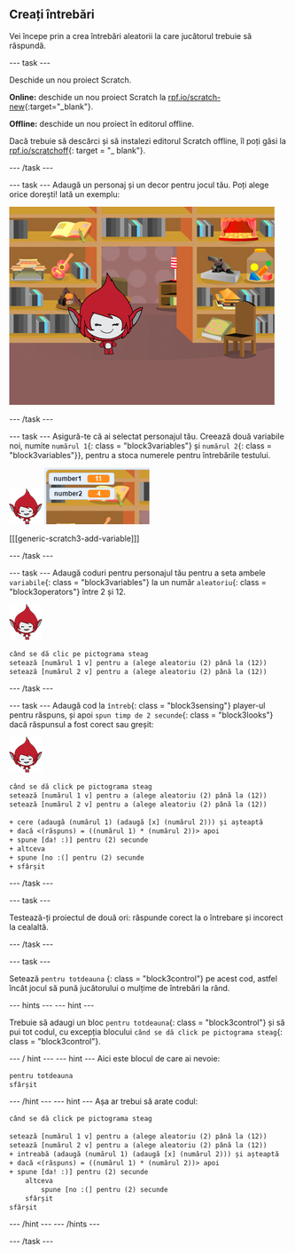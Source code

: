 ## Creați întrebări

Vei începe prin a crea întrebări aleatorii la care jucătorul trebuie să răspundă.

\--- task \---

Deschide un nou proiect Scratch.

**Online:** deschide un nou proiect Scratch la [rpf.io/scratch-new](http://rpf.io/scratch-new){:target="_blank"}.

**Offline:** deschide un nou proiect în editorul offline.

Dacă trebuie să descărci și să instalezi editorul Scratch offline, îl poți găsi la [rpf.io/scratchoff](http://rpf.io/scratchoff){: target = "_ blank"}.

\--- /task \---

\--- task \--- Adaugă un personaj și un decor pentru jocul tău. Poți alege orice dorești! Iată un exemplu:

![captură de ecran](images/brain-setting.png)

\--- /task \---

\--- task \--- Asigură-te că ai selectat personajul tău. Creează două variabile noi, numite `numărul 1`{: class = "block3variables"} și `numărul 2`{: class = "block3variables"}}, pentru a stoca numerele pentru întrebările testului.

![captură de ecran](images/giga-sprite.png) ![captură de ecran](images/brain-variables.png)

[[[generic-scratch3-add-variable]]]

\--- /task \---

\--- task \--- Adaugă coduri pentru personajul tău pentru a seta ambele `variabile`{: class = "block3variables"} la un număr `aleatoriu`{: class = "block3operators"} între 2 și 12.

![captură de ecran](images/giga-sprite.png)

```blocks3
când se dă clic pe pictograma steag
setează [numărul 1 v] pentru a (alege aleatoriu (2) până la (12))
setează [numărul 2 v] pentru a (alege aleatoriu (2) până la (12))
```

\--- /task \---

\--- task \--- Adaugă cod la `întreb`{: class = "block3sensing"} player-ul pentru răspuns, și apoi `spun timp de 2 secunde`{: class = "block3looks"} dacă răspunsul a fost corect sau greșit:

![captură de ecran](images/giga-sprite.png)

```blocks3
când se dă click pe pictograma steag
setează [numărul 1 v] pentru a (alege aleatoriu (2) până la (12))
setează [numărul 2 v] pentru a (alege aleatoriu (2) până la (12))

+ cere (adaugă (numărul 1) (adaugă [x] (numărul 2))) și așteaptă 
+ dacă <(răspuns) = ((numărul 1) * (numărul 2))> apoi
+ spune [da! :)] pentru (2) secunde
+ altceva
+ spune [no :(] pentru (2) secunde
+ sfârșit
```

\--- /task \---

\--- task \---

Testează-ți proiectul de două ori: răspunde corect la o întrebare și incorect la cealaltă.

\--- /task \---

\--- task \---

Setează ` pentru totdeauna ` {: class = "block3control"} pe acest cod, astfel încât jocul să pună jucătorului o mulțime de întrebări la rând.

\--- hints \--- \--- hint \---

Trebuie să adaugi un bloc `pentru totdeauna`{: class = "block3control"} și să pui tot codul, cu excepția blocului `când se dă click pe pictograma steag`{: class = "block3control"}.

\--- / hint \--- \--- hint \--- Aici este blocul de care ai nevoie:

```blocks3
pentru totdeauna
sfârșit
```

\--- /hint \--- \--- hint \--- Așa ar trebui să arate codul: 

```blocks3
când se dă click pe pictograma steag

setează [numărul 1 v] pentru a (alege aleatoriu (2) până la (12))
setează [numărul 2 v] pentru a (alege aleatoriu (2) până la (12))
+ intreabă (adaugă (numărul 1) (adaugă [x] (numărul 2))) și așteaptă 
+ dacă <(răspuns) = ((numărul 1) * (numărul 2))> apoi
+ spune [da! :)] pentru (2) secunde
    altceva
        spune [no :(] pentru (2) secunde
    sfârșit
sfârșit
```

\--- /hint \--- \--- /hints \---

\--- /task \---